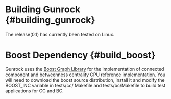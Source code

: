 Building Gunrock              {#building_gunrock}
==============

The release(0.1) has currently been tested on Linux.  

Boost Dependency           {#build_boost}
=================
Gunrock uses the [Boost Graph Library](http://www.boost.org/doc/libs/1_53_0/libs/graph/doc/index.html)
for the implementation of connected component and betweenness centrality
CPU reference implementation. You will need to download the boost source
distribution, install it and modify the BOOST_INC variable in tests/cc/
Makefile and tests/bc/Makefile to build test applications for CC and BC.
